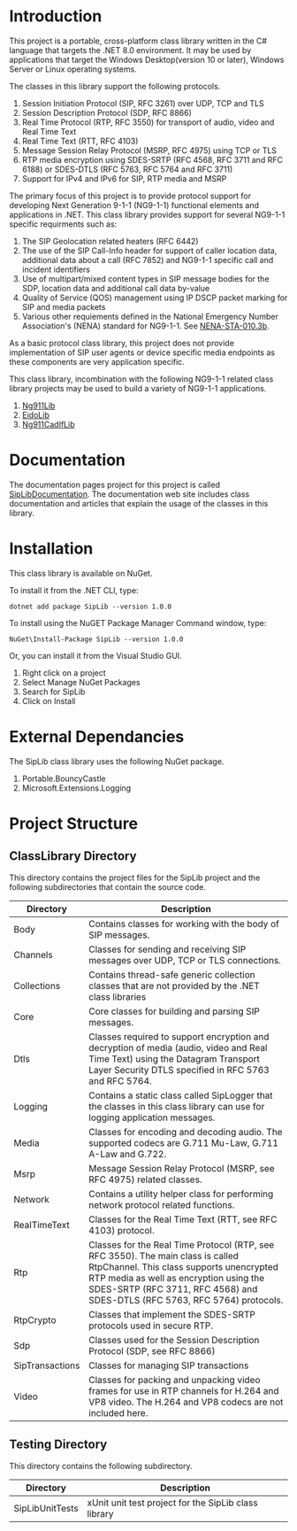 # Introduction
This project is a portable, cross-platform class library written in the C# language that targets the .NET 8.0 environment. It may be used by applications that target the Windows Desktop(version 10 or later), Windows Server or Linux operating systems.

The classes in this library support the following protocols.
1. Session Initiation Protocol (SIP, RFC 3261) over UDP, TCP and TLS
2. Session Description Protocol (SDP, RFC 8866)
3. Real Time Protocol (RTP, RFC 3550) for transport of audio, video and Real Time Text
4. Real Time Text (RTT, RFC 4103)
5. Message Session Relay Protocol (MSRP, RFC 4975) using TCP or TLS
6. RTP media encryption using SDES-SRTP (RFC 4568, RFC 3711 and RFC 6188) or SDES-DTLS (RFC 5763, RFC 5764 and RFC 3711)
7. Support for IPv4 and IPv6 for SIP, RTP media and MSRP

The primary focus of this project is to provide protocol support for developing Next Generation 9-1-1 (NG9-1-1) functional elements and applications in .NET. This class library provides support for several NG9-1-1 specific requirments such as:
1. The SIP Geolocation related heaters (RFC 6442)
2. The use of the SIP Call-Info header for support of caller location data, additional data about a call (RFC 7852) and NG9-1-1 specific call and incident identifiers
3. Use of multipart/mixed content types in SIP message bodies for the SDP, location data and additional call data by-value
4. Quality of Service (QOS) management using IP DSCP packet marking for SIP and media packets
5. Various other requiements defined in the National Emergency Number Association's (NENA) standard for NG9-1-1. See [NENA-STA-010.3b](https://cdn.ymaws.com/www.nena.org/resource/resmgr/standards/nena-sta-010.3b-2021_i3_stan.pdf).

As a basic protocol class library, this project does not provide implementation of SIP user agents or device specific media endpoints as these components are very application specific.

This class library, incombination with the following NG9-1-1 related class library projects may be used to build a variety of NG9-1-1 applications.
1. [Ng911Lib](https://github.com/PhrSite/Ng911Lib)
2. [EidoLib](https://github.com/PhrSite/EidoLib)
3. [Ng911CadIfLib](https://github.com/PhrSite/Ng911CadIfLib)

# Documentation
The documentation pages project for this project is called [SipLibDocumentation](https://phrsite.github.io/SipLibDocumentation). The documentation web site includes class documentation and articles that explain the usage of the classes in this library.

# Installation
This class library is available on NuGet.

To install it from the .NET CLI, type:

```
dotnet add package SipLib --version 1.0.0
```

To install using the NuGET Package Manager Command window, type:

```
NuGet\Install-Package SipLib --version 1.0.0
```
Or, you can install it from the Visual Studio GUI.

1. Right click on a project
2. Select Manage NuGet Packages
3. Search for SipLib
4. Click on Install

# External Dependancies
The SipLib class library uses the following NuGet package.
1. Portable.BouncyCastle
2. Microsoft.Extensions.Logging

# Project Structure

## ClassLibrary Directory
This directory contains the project files for the SipLib project and the following subdirectories that contain the source code.

| Directory | Description |
|--------|--------|
| Body | Contains classes for working with the body of SIP messages. |
| Channels | Classes for sending and receiving SIP messages over UDP, TCP or TLS connections. |
| Collections | Contains thread-safe generic collection classes that are not provided by the .NET class libraries |
| Core | Core classes for building and parsing SIP messages. |
| Dtls | Classes required to support encryption and decryption of media (audio, video and Real Time Text) using the Datagram Transport Layer Security  DTLS specified in RFC 5763 and RFC 5764. |
| Logging | Contains a static class called SipLogger that the classes in this class library can use for logging application messages. |
| Media | Classes for encoding and decoding audio. The supported codecs are G.711 Mu-Law, G.711 A-Law and G.722. |
| Msrp | Message Session Relay Protocol (MSRP, see RFC 4975) related classes. |
| Network | Contains a utility helper class for performing network protocol related functions. |
| RealTimeText | Classes for the Real Time Text (RTT, see RFC 4103) protocol. |
| Rtp | Classes for the Real Time Protocol (RTP, see RFC 3550). The main class is called RtpChannel. This class supports unencrypted RTP media as well as encryption using the SDES-SRTP (RFC 3711, RFC 4568) and SDES-DTLS (RFC 5763, RFC 5764) protocols. |
| RtpCrypto | Classes that implement the SDES-SRTP protocols used in secure RTP. |
| Sdp | Classes used for the Session Description Protocol (SDP, see RFC 8866) |
| SipTransactions | Classes for managing SIP transactions |
| Video | Classes for packing and unpacking video frames for use in RTP channels for H.264 and VP8 video. The H.264 and VP8 codecs are not included here. |

## Testing Directory
This directory contains the following subdirectory.

| Directory | Description |
|--------|--------|
| SipLibUnitTests | xUnit unit test project for the SipLib class library |

